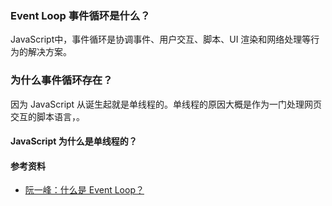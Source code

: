 
### Event Loop 事件循环是什么？

JavaScript中，事件循环是协调事件、用户交互、脚本、UI 渲染和网络处理等行为的解决方案。

### 为什么事件循环存在？

因为 JavaScript 从诞生起就是单线程的。单线程的原因大概是作为一门处理网页交互的脚本语言，。

#### JavaScript 为什么是单线程的？

#### 参考资料

- [阮一峰：什么是 Event Loop？](https://www.ruanyifeng.com/blog/2013/10/event_loop.html)